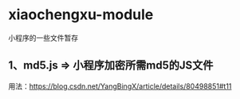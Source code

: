 # xiaochengxu-module
小程序的一些文件暂存

## 1、md5.js   =>   小程序加密所需md5的JS文件
用法：https://blog.csdn.net/YangBingX/article/details/80498851#t11
